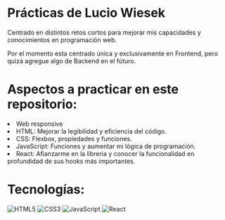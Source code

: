 # Prácticas de Lucio Wiesek
<p>Centrado en distintos retos cortos para mejorar mis capacidades y conocimientos en programación web.</p>

<p>Por el momento esta centrado única y exclusivamente en Frontend, pero quizá agregue algo de Backend en el fúturo.</p>

# Aspectos a practicar en este repositorio:
<li>Web responsive</li>
<li>HTML: Mejorar la legibilidad y eficiencia del código.</li>
<li>CSS: Flexbox, propiedades y funciones.</li>
<li>JavaScript: Funciones y aumentar mi lógica de programación.</li>
<li>React: Afianzarme en la libreria y conocer la funcionalidad en profundidad de sus hooks más importantes.</li>

# Tecnologías:
![HTML5](https://img.shields.io/badge/html5-%23E34F26.svg?style=for-the-badge&logo=html5&logoColor=white) ![CSS3](https://img.shields.io/badge/css3-%231572B6.svg?style=for-the-badge&logo=css3&logoColor=white) ![JavaScript](https://img.shields.io/badge/javascript-%23323330.svg?style=for-the-badge&logo=javascript&logoColor=%23F7DF1E) ![React](https://img.shields.io/badge/react-%2320232a.svg?style=for-the-badge&logo=react&logoColor=%2361DAFB)
